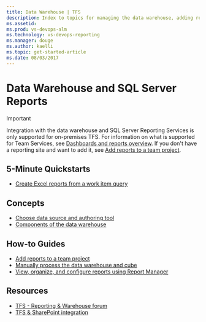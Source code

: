 ```yaml
---
title: Data Warehouse | TFS
description: Index to topics for managing the data warehouse, adding reports, and viewing SQL Server reports 
ms.assetid:  
ms.prod: vs-devops-alm
ms.technology: vs-devops-reporting
ms.manager: douge
ms.author: kaelli
ms.topic: get-started-article 
ms.date: 08/03/2017
---
```


# Data Warehouse and SQL Server Reports    

> [!IMPORTANT]  
> Integration with the data warehouse and SQL Server Reporting Services is only supported for on-premises TFS. For information on what is supported for Team Services, see [Dashboards and reports overview](../overview.md). If you don't have a reporting site and want to add it, see [Add reports to a team project](../admin/add-reports-to-a-team-project.md).


<!---
## Overview  


[Reporting Services Reports](reporting-services-reports.md)
-->

## 5-Minute Quickstarts  
- [Create Excel reports from a work item query](../excel/create-status-and-trend-excel-reports.md)  


## Concepts 

- [Choose data source and authoring tool](../choose-source-data-authoring-tool.md)
- [Components of the data warehouse](components-data-warehouse.md)  

## How-to Guides

- [Add reports to a team project](../admin/add-reports-to-a-team-project.md)
- [Manually process the data warehouse and cube](../admin/manually-process-data-warehouse-and-cube.md)
- [View, organize, and configure reports using Report Manager](../admin/view-organize-configure-reports-using-report-manager.md)

  
## Resources

- [TFS - Reporting & Warehouse forum](https://social.msdn.microsoft.com/Forums/vstudio/home?forum=tfsreporting)
- [TFS & SharePoint integration](../../ecosystem/sharepoint/index.md)
